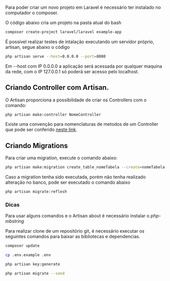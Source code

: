 Para poder criar um novo projeto em Laravel é necessário ter instalado no computador o composer.

O código abaixo cria um projeto na pasta atual do bash

```bash
composer create-project laravel/laravel example-app
```

É possível realizar testes de intalação executando um servidor próprio, artisan, segue abaixo o código

```bash
php artisan serve --host=0.0.0.0 --port=8000
```

Em --host com IP 0.0.0.0 a aplicação será acessada por qualquer maquina da rede, com o IP 127.0.0.1 só poderá ser acesso pelo localhost.

## Criando Controller com Artisan.
O Artisan proporciona a possibilidade de criar os Controllers com o comando:

```bash
php artisan make:controller NomeController
```

Existe uma convenção para nomenclaturas de metodos de um Controller que pode ser conferido [neste link](https://laravel.com/docs/10.x/controllers).

## Criando Migrations

Para criar uma migration, execute o comando abaixo:

```bash
php artisan make:migration create_table_nomeTabela --create=nomeTabela
```

Caso a migration tenha sido executada, porém não tenha realizado alteração no banco, pode ser executado o comando abaixo

```bash
php artisan migrate:reflesh
```


### Dicas
Para usar alguns comandos e o Artisan about é necessário instalar o *php-mbstring*

Para realizar clone de um repositório git, é necessário executar os seguintes comandos para baixar as bibliotecas e dependencias.

```bash
composer update
```

```bash
cp .env.example .env
```

```bash
php artisan key:generate
```

```bash
php artisan migrate --seed
```
